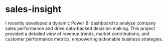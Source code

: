 # sales-insight
I recently developed a dynamic Power BI dashboard to analyze company sales performance and drive data-backed decision-making. This project provided a detailed view of revenue trends, market contributions, and customer performance metrics, empowering actionable business strategies.
